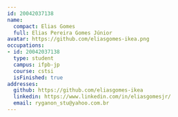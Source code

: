 ```yaml
---
id: 20042037138
name:
  compact: Elias Gomes
  full: Elias Pereira Gomes Júnior
avatar: https://github.com/eliasgomes-ikea.png
occupations:
- id: 20042037138
  type: student
  campus: ifpb-jp
  course: cstsi
  isFinished: true
addresses:
  github: https://github.com/eliasgomes-ikea
  linkedin: https://www.linkedin.com/in/eliasgomesjr/
  email: ryganon_stu@yahoo.com.br
---
```

